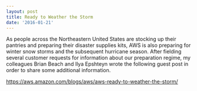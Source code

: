 ```yaml
---
layout: post
title: Ready to Weather the Storm
date: '2016-01-21'
---
```


As people across the Northeastern United States are stocking up their pantries and preparing their disaster supplies kits, AWS is also preparing for winter snow storms and the subsequent hurricane season. After fielding several customer requests for information about our preparation regime, my colleagues Brian Beach and Ilya Epshteyn wrote the following guest post in order to share some additional information.

https://aws.amazon.com/blogs/aws/aws-ready-to-weather-the-storm/